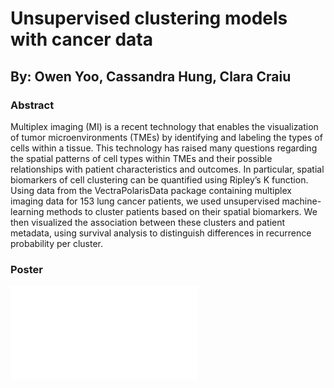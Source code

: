 # Unsupervised clustering models with cancer data
## By: Owen Yoo, Cassandra Hung, Clara Craiu


### Abstract

Multiplex imaging (MI) is a recent technology that enables the visualization of tumor microenvironments (TMEs) by identifying and labeling the types of cells within a tissue. This technology has raised many questions regarding the spatial patterns of cell types within TMEs and their possible relationships with patient characteristics and outcomes. In particular, spatial biomarkers of cell clustering can be quantified using Ripley’s K function. Using data from the VectraPolarisData package containing multiplex imaging data for 153 lung cancer patients, we used unsupervised machine-learning methods to cluster patients based on their spatial biomarkers. We then visualized the association between these clusters and patient metadata, using survival analysis to distinguish differences in recurrence probability per cluster.

### Poster 

![Research Poster](cancer-cluster.pdf)
